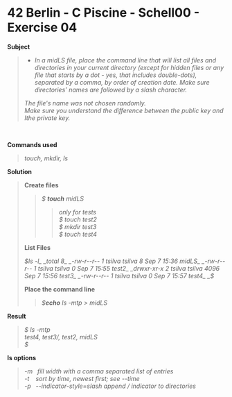 # 42 Berlin - C Piscine - Schell00 - Exercise 04


**Subject**
>  
> * _In a midLS file, place the command line that will list all files and directories in your
current directory (except for hidden files or any file that starts by a dot - yes, that
includes double-dots), separated by a comma, by order of creation date. Make sure
directories’ names are followed by a slash character._
>
>_The file's name was not chosen randomly._   
>_Make sure you understand the difference between the public key and Ithe private key._

<br>

**Commands used**   
>
>_touch, mkdir, ls_   

**Solution**    
>
>**Create files**   
>>_$ **touch** midLS_   
>>>_only for tests_    
>>>_$ touch test2_    
>>>_$ mkdir test3_    
>>>_$ touch test4_    
>
>**List Files**   
>
>_$ls -l_   
>_total 8_   
>_-rw-r--r-- 1 tsilva tsilva    8 Sep  7 15:36 midLS_  
>_-rw-r--r-- 1 tsilva tsilva    0 Sep  7 15:55 test2_  
>_drwxr-xr-x 2 tsilva tsilva 4096 Sep  7 15:56 test3_  
>_-rw-r--r-- 1 tsilva tsilva    0 Sep  7 15:57 test4_  
>_$_ 
>
>**Place the command line**    
>>_$**echo** ls -mtp > midLS_   

**Result**   
>_$ ls -mtp_   
>_test4, test3/, test2, midLS_    
>_$_   

**ls options**
>_-m &ensp;fill width with a comma separated list of entries_   
>_-t &ensp; sort by time, newest first; see --time_   
>_-p &ensp;--indicator-style=slash append / indicator to directories_
